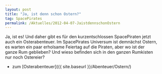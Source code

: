 ```yaml
---
layout: post
title: "Ja, ist denn schon Ostern?"
tag: SpacePirates
permalink: /Aktuelles/2012-04-07-JaistdennschonOstern
---
```


Ja, ist es! Und daher gibt es für den kurzentschlossen SpacePiraten jetzt auch ein Osterabenteuer. Im SpacePirates Universum ist demnächst Ostern, es warten ein paar erholsame Feiertag auf die Piraten, aber wo ist der ganze Rum geblieben? Und wieso befinden sich in den ganzen Rumkisten nur noch Ostereier?

- zum [Osterabenteuer]({{ site.baseurl }}/Abenteuer/Ostern/)
